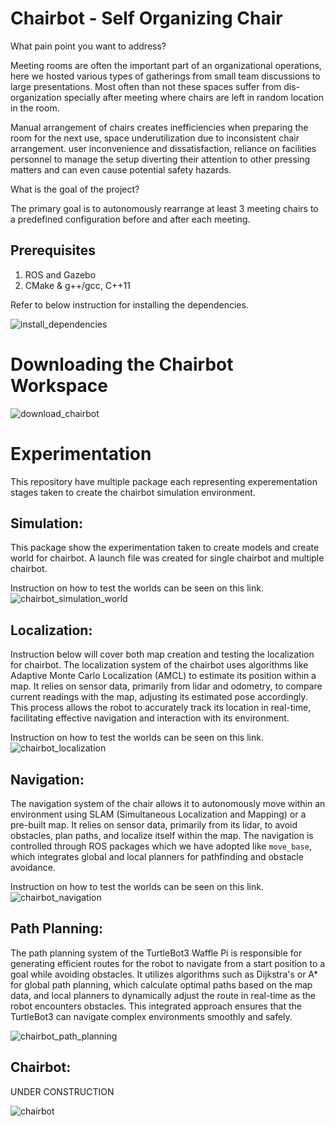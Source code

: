 # Chairbot - Self Organizing Chair

What pain point you want to address?

Meeting rooms are often the important part of an organizational operations, here we hosted various types of gatherings from small team discussions to large presentations. Most often than not these spaces suffer from dis-organization specially after meeting where chairs are left in random location in the room.

Manual arrangement of chairs creates inefficiencies when preparing the room for the next use, space underutilization due to inconsistent chair arrangement. user inconvenience and dissatisfaction, reliance on facilities personnel to manage the setup diverting their attention to other pressing matters and can even cause potential safety hazards.

What is the goal of the project?

The primary goal is to autonomously rearrange at least 3 meeting chairs to a predefined configuration before and after each meeting. 


## Prerequisites
1. ROS and Gazebo
2. CMake & g++/gcc, C++11

Refer to below instruction for installing the dependencies.

![install_dependencies](https://github.com/aqborromeo/chairbot_ws/blob/main/Instructions%20README/1.%20Install%20Dependencies)

# Downloading the Chairbot Workspace

![download_chairbot](https://github.com/aqborromeo/chairbot_ws/blob/main/Instructions%20README/2.%20Download%20Chairbot%20Package)

# Experimentation

This repository have multiple package each representing experementation stages taken to create the chairbot simulation environment.

## Simulation: 
This package show the experimentation taken to create models and create world for chairbot. A launch file was created for single chairbot and multiple chairbot.

Instruction on how to test the worlds can be seen on this link.
![chairbot_simulation_world](https://github.com/aqborromeo/chairbot_ws/blob/main/Instructions%20README/3.%20Experimentation_Simulation_World)

## Localization: 
Instruction below will cover both map creation and testing the localization for chairbot.
The localization system of the chairbot uses algorithms like Adaptive Monte Carlo Localization (AMCL) to estimate its position within a map. It relies on sensor data, primarily from lidar and odometry, to compare current readings with the map, adjusting its estimated pose accordingly. This process allows the robot to accurately track its location in real-time, facilitating effective navigation and interaction with its environment.


Instruction on how to test the worlds can be seen on this link.
![chairbot_localization](https://github.com/aqborromeo/chairbot_ws/blob/main/Instructions%20README/4.%20Experimentation_Localization)

## Navigation:

The navigation system of the chair allows it to autonomously move within an environment using SLAM (Simultaneous Localization and Mapping) or a pre-built map. It relies on sensor data, primarily from its lidar, to avoid obstacles, plan paths, and localize itself within the map. The navigation is controlled through ROS packages which we have adopted like `move_base`, which integrates global and local planners for pathfinding and obstacle avoidance.

Instruction on how to test the worlds can be seen on this link.
![chairbot_navigation](https://github.com/aqborromeo/chairbot_ws/blob/main/Instructions%20README/4.%20Experimentation_Localization)

## Path Planning:

The path planning system of the TurtleBot3 Waffle Pi is responsible for generating efficient routes for the robot to navigate from a start position to a goal while avoiding obstacles. It utilizes algorithms such as Dijkstra's or A* for global path planning, which calculate optimal paths based on the map data, and local planners to dynamically adjust the route in real-time as the robot encounters obstacles. This integrated approach ensures that the TurtleBot3 can navigate complex environments smoothly and safely.

![chairbot_path_planning](https://github.com/aqborromeo/chairbot_ws/blob/main/Instructions%20README/6.%20Experiment_Path_Planning)

## Chairbot:

UNDER CONSTRUCTION

![chairbot](https://github.com/aqborromeo/chairbot_ws/blob/main/Instructions%20README/7.%20Chairbot%20(Self%20Organizing%20Chair)%20)
